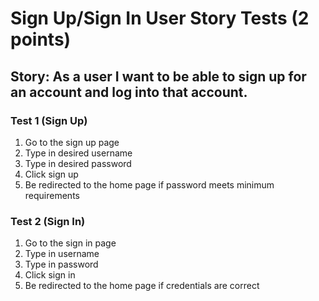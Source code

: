 # Sign Up/Sign In User Story Tests (2 points)
## Story: As a user I want to be able to sign up for an account and log into that account.

### Test 1 (Sign Up)
1. Go to the sign up page
2. Type in desired username
3. Type in desired password
4. Click sign up
5. Be redirected to the home page if password meets minimum requirements

### Test 2 (Sign In)
1. Go to the sign in page
2. Type in username
3. Type in password
4. Click sign in
5. Be redirected to the home page if credentials are correct